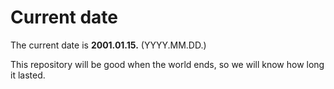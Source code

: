 # Current date

The current date is **2001.01.15.** (YYYY.MM.DD.)

This repository will be good when the world ends, so we will know how long it lasted.